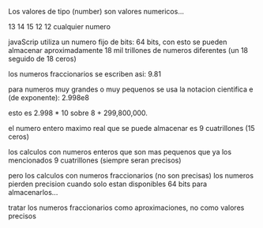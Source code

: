 
Los valores de tipo  (number)  son valores numericos...

13  14 15 12 12  cualquier numero

javaScrip utiliza un numero fijo de bits: 64 bits, con esto se pueden almacenar aproximadamente 18 mil trillones de numeros diferentes (un 18 seguido de 18 ceros) 

los numeros fraccionarios se escriben asi: 9.81

para numeros muy grandes o muy pequenos se usa la notacion cientifica    e (de exponente): 2.998e8

esto es 2.998 * 10 sobre 8 + 299,800,000.

el numero entero maximo real que se puede almacenar es 9 cuatrillones (15 ceros)

los calculos con numeros enteros que son mas pequenos que ya los mencionados 9 cuatrillones (siempre seran precisos)

pero los calculos con numeros fraccionarios (no son precisas) los numeros pierden precision cuando solo estan disponibles 64 bits para almacenarlos... 

tratar los numeros fraccionarios como aproximaciones, no como valores precisos